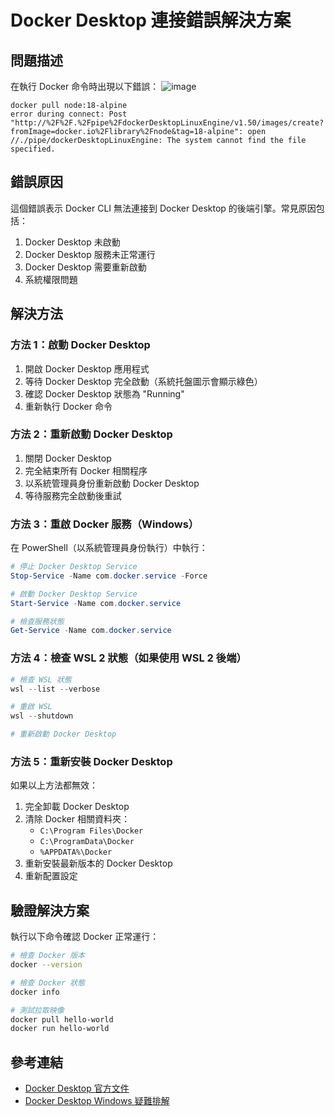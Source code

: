 # Docker Desktop 連接錯誤解決方案

## 問題描述

在執行 Docker 命令時出現以下錯誤：
![image](https://github.com/user-attachments/assets/de03fed7-681f-422d-89d3-8a22c431a269)
```
docker pull node:18-alpine
error during connect: Post "http://%2F%2F.%2Fpipe%2FdockerDesktopLinuxEngine/v1.50/images/create?fromImage=docker.io%2Flibrary%2Fnode&tag=18-alpine": open //./pipe/dockerDesktopLinuxEngine: The system cannot find the file specified.
```

## 錯誤原因

這個錯誤表示 Docker CLI 無法連接到 Docker Desktop 的後端引擎。常見原因包括：

1. Docker Desktop 未啟動
2. Docker Desktop 服務未正常運行
3. Docker Desktop 需要重新啟動
4. 系統權限問題

## 解決方法

### 方法 1：啟動 Docker Desktop

1. 開啟 Docker Desktop 應用程式
2. 等待 Docker Desktop 完全啟動（系統托盤圖示會顯示綠色）
3. 確認 Docker Desktop 狀態為 "Running"
4. 重新執行 Docker 命令

### 方法 2：重新啟動 Docker Desktop

1. 關閉 Docker Desktop
2. 完全結束所有 Docker 相關程序
3. 以系統管理員身份重新啟動 Docker Desktop
4. 等待服務完全啟動後重試

### 方法 3：重啟 Docker 服務（Windows）

在 PowerShell（以系統管理員身份執行）中執行：

```powershell
# 停止 Docker Desktop Service
Stop-Service -Name com.docker.service -Force

# 啟動 Docker Desktop Service
Start-Service -Name com.docker.service

# 檢查服務狀態
Get-Service -Name com.docker.service
```

### 方法 4：檢查 WSL 2 狀態（如果使用 WSL 2 後端）

```powershell
# 檢查 WSL 狀態
wsl --list --verbose

# 重啟 WSL
wsl --shutdown

# 重新啟動 Docker Desktop
```

### 方法 5：重新安裝 Docker Desktop

如果以上方法都無效：

1. 完全卸載 Docker Desktop
2. 清除 Docker 相關資料夾：
   - `C:\Program Files\Docker`
   - `C:\ProgramData\Docker`
   - `%APPDATA%\Docker`
3. 重新安裝最新版本的 Docker Desktop
4. 重新配置設定

## 驗證解決方案

執行以下命令確認 Docker 正常運行：

```bash
# 檢查 Docker 版本
docker --version

# 檢查 Docker 狀態
docker info

# 測試拉取映像
docker pull hello-world
docker run hello-world
```

## 參考連結

- [Docker Desktop 官方文件](https://docs.docker.com/desktop/)
- [Docker Desktop Windows 疑難排解](https://docs.docker.com/desktop/troubleshoot/overview/)
